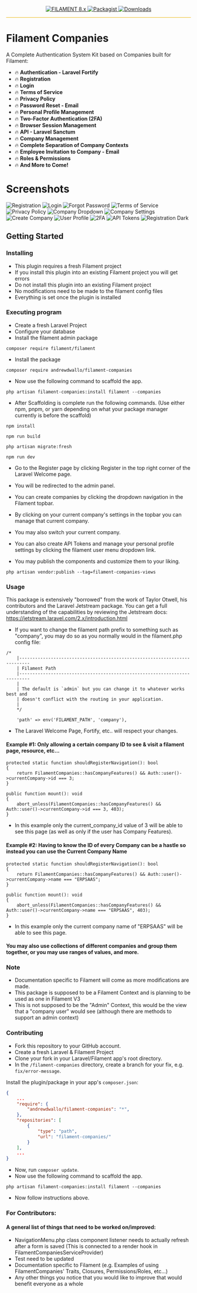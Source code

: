 <p align="center">
    <a href="https://filamentadmin.com/docs/2.x/admin/installation">
        <img alt="FILAMENT 8.x" src="https://img.shields.io/badge/FILAMENT-2.x-EBB304?style=for-the-badge">
    </a>
    <a href="https://packagist.org/packages/andrewdwallo/filament-companies">
        <img alt="Packagist" src="https://img.shields.io/packagist/v/andrewdwallo/filament-companies.svg?style=for-the-badge&logo=packagist">
    </a>
    <a href="https://packagist.org/packages/andrewdwallo/filament-companies">
        <img alt="Downloads" src="https://img.shields.io/packagist/dt/andrewdwallo/filament-companies?color=red&style=for-the-badge" >
    </a>
</p>

<hr style="background-color: #ebb304">

# Filament Companies

A Complete Authentication System Kit based on Companies built for Filament:
- :fire: **Authentication - Laravel Fortify** 
- :fire: **Registration** 
- :fire: **Login** 
- :fire: **Terms of Service**
- :fire: **Privacy Policy**
- :fire: **Password Reset - Email**
- :fire: **Personal Profile Management**
- :fire: **Two-Factor Authentication (2FA)**
- :fire: **Browser Session Management**
- :fire: **API - Laravel Sanctum**
- :fire: **Company Management**
- :fire: **Complete Separation of Company Contexts**
- :fire: **Employee Invitation to Company - Email**
- :fire: **Roles & Permissions**
- :fire: **And More to Come!**

# Screenshots
![Registration](https://user-images.githubusercontent.com/104294090/210308649-6b5ad244-4d8a-4359-adbe-dbcbd131ab19.png)
![Login](https://user-images.githubusercontent.com/104294090/210308646-411bbbd1-cc8a-434b-8545-567e784c107b.png)
![Forgot Password](https://user-images.githubusercontent.com/104294090/210308645-ad800d02-7259-4a24-aee4-978b36614428.png)
![Terms of Service](https://user-images.githubusercontent.com/104294090/210308650-fe2e39a8-b77d-4e02-b106-5b8f855a7a5f.png)
![Privacy Policy](https://user-images.githubusercontent.com/104294090/210308648-9d3b3876-c59b-47be-9fd3-666f8496d279.png)
![Company Dropdown](https://user-images.githubusercontent.com/104294090/211498279-ab142a63-3915-4fc7-971d-70cc7b2e3237.png)
![Company Settings](https://user-images.githubusercontent.com/104294090/211498297-10b17ede-e0b1-4fa5-a471-10c8af8b3e7a.png)
![Create Company](https://user-images.githubusercontent.com/104294090/211498285-a663b1ea-cb7a-4316-bc0d-cfca7ba07616.png)
![User Profile](https://user-images.githubusercontent.com/104294090/211498287-a0c36890-88a7-4ee2-9ee9-cd2580bb82fb.png)
![2FA](https://user-images.githubusercontent.com/104294090/211498291-1085449c-f3e6-4896-bf0a-ed9f39a8e0b0.png)
![API Tokens](https://user-images.githubusercontent.com/104294090/211498294-88cdd753-f690-41c4-a48a-3fed9ae58dd3.png)
![Registration Dark](https://user-images.githubusercontent.com/104294090/210339884-62da2a4c-97cd-4711-b2f3-5e04a72c4a68.png)



## Getting Started

### Installing

* This plugin requires a fresh Filament project
* If you install this plugin into an existing Filament project you will get errors
* Do not install this plugin into an existing Filament project
* No modifications need to be made to the filament config files
* Everything is set once the plugin is installed

### Executing program

* Create a fresh Laravel Project
* Configure your database
* Install the filament admin package

```
composer require filament/filament
```

* Install the package
```
composer require andrewdwallo/filament-companies
```

* Now use the following command to scaffold the app.
```
php artisan filament-companies:install filament --companies
```

* After Scaffolding is complete run the following commands. (Use either npm, pnpm, or yarn depending on what your package manager currently is before the scaffold)
```
npm install
```
```
npm run build
```
```
php artisan migrate:fresh
```
```
npm run dev
```

* Go to the Register page by clicking Register in the top right corner of the Laravel Welcome page.
* You will be redirected to the admin panel.
* You can create companies by clicking the dropdown navigation in the Filament topbar.
* By clicking on your current company's settings in the topbar you can manage that current company.
* You may also switch your current company.
* You can also create API Tokens and manage your personal profile settings by clicking the filament user menu dropdown link.

* You may publish the components and customize them to your liking.
```
php artisan vendor:publish --tag=filament-companies-views
```

### Usage
This package is extensively "borrowed" from the work of Taylor Otwell, his contributors and the Laravel Jetstream package. You can get a full understanding of the capabilities by reviewing the Jetstream docs:
https://jetstream.laravel.com/2.x/introduction.html

* If you want to change the filament path prefix to something such as "company", you may do so as you normally would in the filament.php config file:
```
/*
    |--------------------------------------------------------------------------
    | Filament Path
    |--------------------------------------------------------------------------
    |
    | The default is `admin` but you can change it to whatever works best and
    | doesn't conflict with the routing in your application.
    |
    */

    'path' => env('FILAMENT_PATH', 'company'),
```
- The Laravel Welcome Page, Fortify, etc.. will respect your changes.


#### Example #1: Only allowing a certain company ID to see & visit a filament page, resource, etc...

```
protected static function shouldRegisterNavigation(): bool
{
    return FilamentCompanies::hasCompanyFeatures() && Auth::user()->currentCompany->id === 3;
}

public function mount(): void
{
    abort_unless(FilamentCompanies::hasCompanyFeatures() && Auth::user()->currentCompany->id === 3, 403);
}
```
- In this example only the current_company_id value of 3 will be able to see this page (as well as only if the user has Company Features).


#### Example #2: Having to know the ID of every Company can be a hastle so instead you can use the Current Company Name

```
protected static function shouldRegisterNavigation(): bool
{
    return FilamentCompanies::hasCompanyFeatures() && Auth::user()->currentCompany->name === "ERPSAAS";
}

public function mount(): void
{
    abort_unless(FilamentCompanies::hasCompanyFeatures() && Auth::user()->currentCompany->name === "ERPSAAS", 403);
}
```
- In this example only the current company name of "ERPSAAS" will be able to see this page.

#### You may also use collections of different companies and group them together, or you may use ranges of values, and more. 

### Note
* Documentation specific to Filament will come as more modifications are made.
* This package is supposed to be a Filament Context and is planning to be used as one in Filament V3
* This is not supposed to be the "Admin" Context, this would be the view that a "company user" would see (although there are methods to support an admin context)

### Contributing
* Fork this repository to your GitHub account.
* Create a fresh Laravel & Filament Project
* Clone your fork in your Laravel/Filament app's root directory.
* In the `/filament-companies` directory, create a branch for your fix, e.g. `fix/error-message`.

Install the plugin/package in your app's `composer.json`:

```json
{
    ...
    "require": {
        "andrewdwallo/filament-companies": "*",
    },
    "repositories": [
        {
            "type": "path",
            "url": "filament-companies/"
        }
    ],
    ...
}
```

* Now, run `composer update`.
* Now use the following command to scaffold the app.
```
php artisan filament-companies:install filament --companies
```
* Now follow instructions above.

### For Contributors:

#### A general list of things that need to be worked on/improved:

* NavigationMenu.php class component listener needs to actually refresh after a form is saved (This is connected to a render hook in FilamentCompaniesServiceProvider)
* Test need to be updated
* Documentation specific to Filament (e.g. Examples of using FilamentCompanies' Traits, Closures, Permissions/Roles, etc...)
* Any other things you notice that you would like to improve that would benefit everyone as a whole
